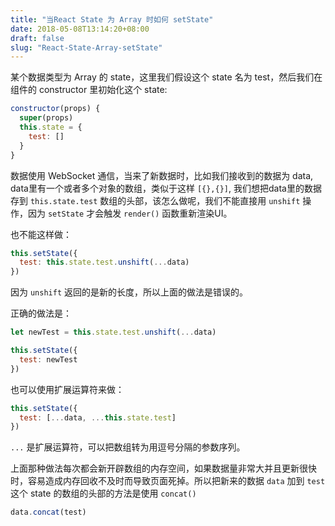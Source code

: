 ```yaml
---
title: "当React State 为 Array 时如何 setState"
date: 2018-05-08T13:14:20+08:00
draft: false
slug: "React-State-Array-setState"
---
```


某个数据类型为 Array 的 state，这里我们假设这个 state 名为 test，然后我们在组件的 constructor 里初始化这个 state:

```js
constructor(props) {
  super(props)
  this.state = {
    test: []
  }
}
```

数据使用 WebSocket 通信，当来了新数据时，比如我们接收到的数据为 data, data里有一个或者多个对象的数组，类似于这样 `[{},{}]`, 我们想把data里的数据存到 `this.state.test` 数组的头部，该怎么做呢，我们不能直接用 `unshift` 操作，因为 `setState` 才会触发 `render()` 函数重新渲染UI。

也不能这样做：

```js
this.setState({
  test: this.state.test.unshift(...data)
})
```

因为 `unshift` 返回的是新的长度，所以上面的做法是错误的。

正确的做法是：

```js
let newTest = this.state.test.unshift(...data)

this.setState({
  test: newTest
})
```

也可以使用扩展运算符来做：

```js
this.setState({
  test: [...data, ...this.state.test]
})
```

`...` 是扩展运算符，可以把数组转为用逗号分隔的参数序列。

上面那种做法每次都会新开辟数组的内存空间，如果数据量非常大并且更新很快时，容易造成内存回收不及时而导致页面死掉。所以把新来的数据 `data` 加到 `test` 这个 state 的数组的头部的方法是使用 `concat()`

```js
data.concat(test)
```
